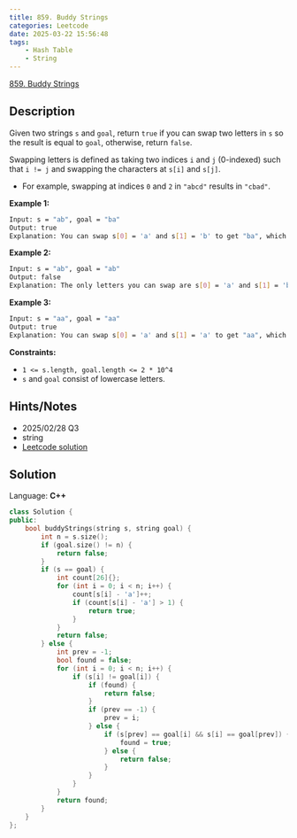```yaml
---
title: 859. Buddy Strings
categories: Leetcode
date: 2025-03-22 15:56:48
tags:
    - Hash Table
    - String
---
```


[859. Buddy Strings](https://leetcode.com/problems/buddy-strings/description/?envType=company&envId=doordash&favoriteSlug=doordash-six-months)

## Description

Given two strings `s` and `goal`, return `true` if you can swap two letters in `s` so the result is equal to `goal`, otherwise, return `false`.

Swapping letters is defined as taking two indices `i` and `j` (0-indexed) such that `i != j` and swapping the characters at `s[i]` and `s[j]`.

- For example, swapping at indices `0` and `2` in `"abcd"` results in `"cbad"`.

**Example 1:**

```bash
Input: s = "ab", goal = "ba"
Output: true
Explanation: You can swap s[0] = 'a' and s[1] = 'b' to get "ba", which is equal to goal.
```

**Example 2:**

```bash
Input: s = "ab", goal = "ab"
Output: false
Explanation: The only letters you can swap are s[0] = 'a' and s[1] = 'b', which results in "ba" != goal.
```

**Example 3:**

```bash
Input: s = "aa", goal = "aa"
Output: true
Explanation: You can swap s[0] = 'a' and s[1] = 'a' to get "aa", which is equal to goal.
```

**Constraints:**

- `1 <= s.length, goal.length <= 2 * 10^4`
- `s` and `goal` consist of lowercase letters.

## Hints/Notes

- 2025/02/28 Q3
- string
- [Leetcode solution](https://leetcode.com/problems/buddy-strings/editorial/)

## Solution

Language: **C++**

```C++
class Solution {
public:
    bool buddyStrings(string s, string goal) {
        int n = s.size();
        if (goal.size() != n) {
            return false;
        }
        if (s == goal) {
            int count[26]{};
            for (int i = 0; i < n; i++) {
                count[s[i] - 'a']++;
                if (count[s[i] - 'a'] > 1) {
                    return true;
                }
            }
            return false;
        } else {
            int prev = -1;
            bool found = false;
            for (int i = 0; i < n; i++) {
                if (s[i] != goal[i]) {
                    if (found) {
                        return false;
                    }
                    if (prev == -1) {
                        prev = i;
                    } else {
                        if (s[prev] == goal[i] && s[i] == goal[prev]) {
                            found = true;
                        } else {
                            return false;
                        }
                    }
                }
            }
            return found;
        }
    }
};
```
